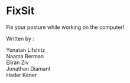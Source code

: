 # FixSit
Fix your posture while working on the computer!


Written by : 

Yonatan Lifshitz </br>
Naama Berman </br>
Eliran Ziv </br>
Jonathan Diamant </br>
Hadar Kaner
